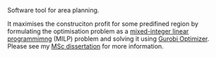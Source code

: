 Software tool for area planning. 

It maximises the construciton profit for some predifined region by formulating the optimisation problem as a [mixed-integer linear programmimng](https://en.wikipedia.org/wiki/Linear_programming#Integer_unknowns) (MILP) problem and solving it using [Gurobi Optimizer](https://www.gurobi.com/). Please see my [MSc dissertation](https://shmarov.com/thesis/msc/) for more information.
